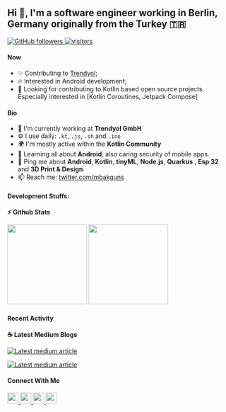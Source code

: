 ## Hi 👋, I'm a software engineer working in Berlin, Germany originally from the Turkey 🇹🇷

<p align="left">
  <a href="https://github.com/mbakgun?tab=followers">
    <img alt="GitHub followers" src="https://img.shields.io/github/followers/mbakgun?color=green&logo=github">
  </a>
  <a href="https://github.com/mbakgun/">
    <img src="https://komarev.com/ghpvc/?username=mbakgun" alt="visitors" />
  </a>
</p>

#### Now

- ✨ Contributing to [Trendyol](https://github.com/Trendyol);
- :fire: Interested in Android development;
- :calendar: Looking for contributing to Kotlin based open source projects. Especially interested in [Kotlin Coroutines, Jetpack Compose]

#### Bio

- 🏢 I'm currently working at **Trendyol GmbH**
- ⚙️ I use daily: `.kt`, `.js`, `.sh` and `.ino`
- 🌍 I'm mostly active within the **Kotlin Community**
- 🌱 Learning all about **Android**, also caring security of mobile apps. 
- 💬 Ping me about **Android**, **Kotlin**, **tinyML**, **Node.js**, **Quarkus** , **Esp 32** and **3D Print & Design**.
- 📫 Reach me: [twitter.com/mbakguns](https://twitter.com/mbakguns)

#### Development Stuffs:

<b>⚡ Github Stats</b>
<p float="left">
<img height="180em" src="https://github-readme-stats-sigma-five.vercel.app/api?username=mbakgun&show_icons=true&hide_border=true&&count_private=true&include_all_commits=true" /> 
<img height="180em" src="https://github-readme-stats-sigma-five.vercel.app/api/top-langs/?username=mbakgun&show_icons=true&hide_border=true&layout=compact&langs_count=8"/>
</p>

#### Recent Activity

<p><b> &#9749; Latest Medium Blogs</b></p>

<a target="_blank" href="https://github-readme-medium-recent-article.vercel.app/medium/@mbakgun/0"><img src="https://github-readme-medium-recent-article.vercel.app/medium/@mbakgun/0" alt="Latest medium article">

<a target="_blank" href="https://github-readme-medium-recent-article.vercel.app/medium/@mbakgun/1"><img src="https://github-readme-medium-recent-article.vercel.app/medium/@mbakgun/1" alt="Latest medium article"> </a>

#### Connect With Me

<p left="center">
<a href="https://twitter.com/mbakguns">
  <img src="https://img.shields.io/badge/twitter-%231DA1F2.svg?&style=for-the-badge&logo=twitter&logoColor=white" height=25>
</a> 
<a href="https://www.linkedin.com/in/mbakgun/">
  <img src="https://img.shields.io/badge/linkedin-%230077B5.svg?&style=for-the-badge&logo=linkedin&logoColor=white" height=25>
</a>
<a href="https://medium.com/@mbakgun">
  <img src="https://img.shields.io/badge/Medium-12100E?style=for-the-badge&logo=medium&logoColor=white" height=25>
</a>
<a href="mailto:burak@mbakgun.com">
  <img src="	https://img.shields.io/badge/Gmail-D14836?style=for-the-badge&logo=gmail&logoColor=white" height=25>
</a>
</p>